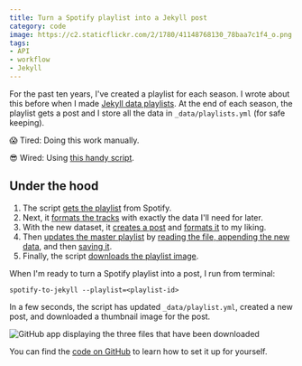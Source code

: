 ```yaml
---
title: Turn a Spotify playlist into a Jekyll post
category: code
image: https://c2.staticflickr.com/2/1780/41148768130_78baa7c1f4_o.png
tags:
- API
- workflow
- Jekyll
---
```


For the past ten years, I've created a playlist for each season. I wrote about this before when I made [Jekyll data playlists](https://katydecorah.com/code/jekyll-data-playlists/). At the end of each season, the playlist gets a post and I store all the data in `_data/playlists.yml` (for safe keeping).

:scream: Tired: Doing this work manually.

:sunglasses: Wired: Using [this handy script](https://github.com/katydecorah/spotify-to-jekyll).

## Under the hood

1. The script [gets the playlist](https://github.com/katydecorah/spotify-to-jekyll/blob/fc88b4eff599074ebae58fa3dd8e574761edb050/index.js#L21-L38) from Spotify.
2. Next, it [formats the tracks](https://github.com/katydecorah/spotify-to-jekyll/blob/fc88b4eff599074ebae58fa3dd8e574761edb050/index.js#L40-L64) with exactly the data I'll need for later.
3. With the new dataset, it [creates a post](https://github.com/katydecorah/spotify-to-jekyll/blob/fc88b4eff599074ebae58fa3dd8e574761edb050/index.js#L66-L79) and [formats it](https://github.com/katydecorah/spotify-to-jekyll/blob/fc88b4eff599074ebae58fa3dd8e574761edb050/index.js#L81-L93) to my liking.
4. Then [updates the master playlist](https://github.com/katydecorah/spotify-to-jekyll/blob/fc88b4eff599074ebae58fa3dd8e574761edb050/index.js#L95-L117) by [reading the file, appending the new data](https://github.com/katydecorah/spotify-to-jekyll/blob/fc88b4eff599074ebae58fa3dd8e574761edb050/index.js#L108-L117), and then [saving it](https://github.com/katydecorah/spotify-to-jekyll/blob/fc88b4eff599074ebae58fa3dd8e574761edb050/index.js#L97-L104).
5. Finally, the script [downloads the playlist image](https://github.com/katydecorah/spotify-to-jekyll/blob/fc88b4eff599074ebae58fa3dd8e574761edb050/index.js#L119-L127).

When I'm ready to turn a Spotify playlist into a post, I run from terminal:

```
spotify-to-jekyll --playlist=<playlist-id>
```

In a few seconds, the script has updated `_data/playlist.yml`, created a new post, and downloaded a thumbnail image for the post.

![GitHub app displaying the three files that have been downloaded](https://c2.staticflickr.com/2/1837/29086582348_5be7bd7e87_o.png)

You can find the [code on GitHub](https://github.com/katydecorah/spotify-to-jekyll) to learn how to set it up for yourself.
